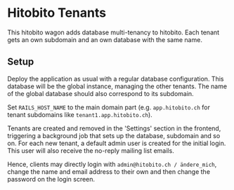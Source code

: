 # Hitobito Tenants

This hitobito wagon adds database multi-tenancy to hitobito. 
Each tenant gets an own subdomain and an own database with the same name.

## Setup

Deploy the application as usual with a regular database configuration. 
This database will be the global instance, managing the other tenants.
The name of the global database should also correspond to its subdomain.

Set `RAILS_HOST_NAME` to the main domain part 
(e.g. `app.hitobito.ch` for tenant subdomains like `tenant1.app.hitobito.ch`).

Tenants are created and removed in the 'Settings' section in the frontend,
triggering a background job that sets up the database, subdomain and so on.
For each new tenant, a default admin user is created for the initial login.
This user will also receive the no-reply mailing list emails.

Hence, clients may directly login with `admin@hitobito.ch / ändere_mich`, 
change the name and email address to their own and then change the password
on the login screen.